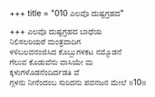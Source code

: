 +++
title = "010 ಎಲವೊ ದುಷ್ಟಗ್ರಹದ"

+++
ಎಲವೊ ದುಷ್ಟಗ್ರಹದ ಬಾಧೆಯ  
ನಿಲಿಸಲರಿಯರೆ ಮಂತ್ರವಾದಿಗ  
ಳಳಿಬಲವನಂಜಿಸಿದ ಕೊಬ್ಬುಗಳಕಟ ನಮ್ಮೊಡನೆ  
ಗೆಲುವ ಕೊಡುವೆನು ವಾಸಿಯೇ ಮ  
ಕ್ಕಳುಗಳೊಡನೆಂದಿರ್ದಡತಿ ವೆ  
ಗ್ಗಳನು ನೀನೆಂದಂಬ ಸುರಿದನು ಪವನಜನ ಮೇಲೆ    ॥10॥